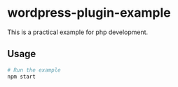# wordpress-plugin-example

This is a practical example for php development.

## Usage

```bash
# Run the example
npm start
```
